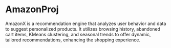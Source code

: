 # AmazonProj
AmazonX is a recommendation engine that analyzes user behavior and data to suggest personalized products. It utilizes browsing history, abandoned cart items, KMeans clustering, and seasonal trends to offer dynamic, tailored recommendations, enhancing the shopping experience.
